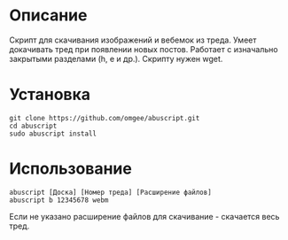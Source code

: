 # Описание
Скрипт для скачивания изображений и вебемок из треда. Умеет докачивать тред при появлении новых постов. Работает с изначально закрытыми разделами (h, e и др.). Скрипту нужен wget.
# Установка
```
git clone https://github.com/omgee/abuscript.git
cd abuscript
sudo abuscript install
```
# Использование
```
abuscript [Доска] [Номер треда] [Расширение файлов]
abuscript b 12345678 webm
```
Если не указано расширение файлов для скачивание - скачается весь тред.
